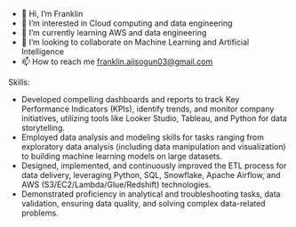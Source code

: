 - 👋 Hi, I’m Franklin
- 👀 I’m interested in Cloud computing and data engineering
- 🌱 I’m currently learning AWS and data engineering
- 💞️ I’m looking to collaborate on Machine Learning and  Artificial Intelligence
- 📫 How to reach me franklin.ajisogun03@gmail.com

Skills:

- Developed compelling dashboards and reports to track Key Performance Indicators (KPIs), identify trends, and monitor company initiatives, utilizing tools like Looker Studio, Tableau, and Python for data storytelling.
- Employed data analysis and modeling skills for tasks ranging from exploratory data analysis (including data manipulation and visualization) to building machine learning models on large datasets.
- Designed, implemented, and continuously improved the ETL process for data delivery, leveraging Python, SQL, Snowflake, Apache Airflow, and AWS (S3/EC2/Lambda/Glue/Redshift) technologies.
- Demonstrated proficiency in analytical and troubleshooting tasks, data validation, ensuring data quality, and solving complex data-related problems.


<!---
Franklin0603/Franklin0603 is a ✨ special ✨ repository because its `README.md` (this file) appears on your GitHub profile.
You can click the Preview link to take a look at your changes.
--->
